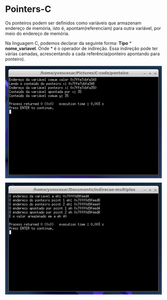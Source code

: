 # Pointers-C

Os ponteiros podem ser definidos como variáveis que armazenam endereço de memória, isto é, apontam(referenciam) para outra variável, por meio do endereço de memória.

Na linguagem C, podemos declarar da seguinte forma: <strong>Tipo</strong> * <strong>nome_variavel</strong>. Onde * é o operador  de indireção. Essa indireção pode ter várias camadas, acrescentando a cada referência(ponteiro apontando para ponteiro).

<p align="center">
  <img align="center"  src="/screenshot/ponteiroSaida.png">
</p>

<p align="center">
  <img align="center" src="/screenshot/Screenshot_2020-04-10_18-48-49.png">
</p>
